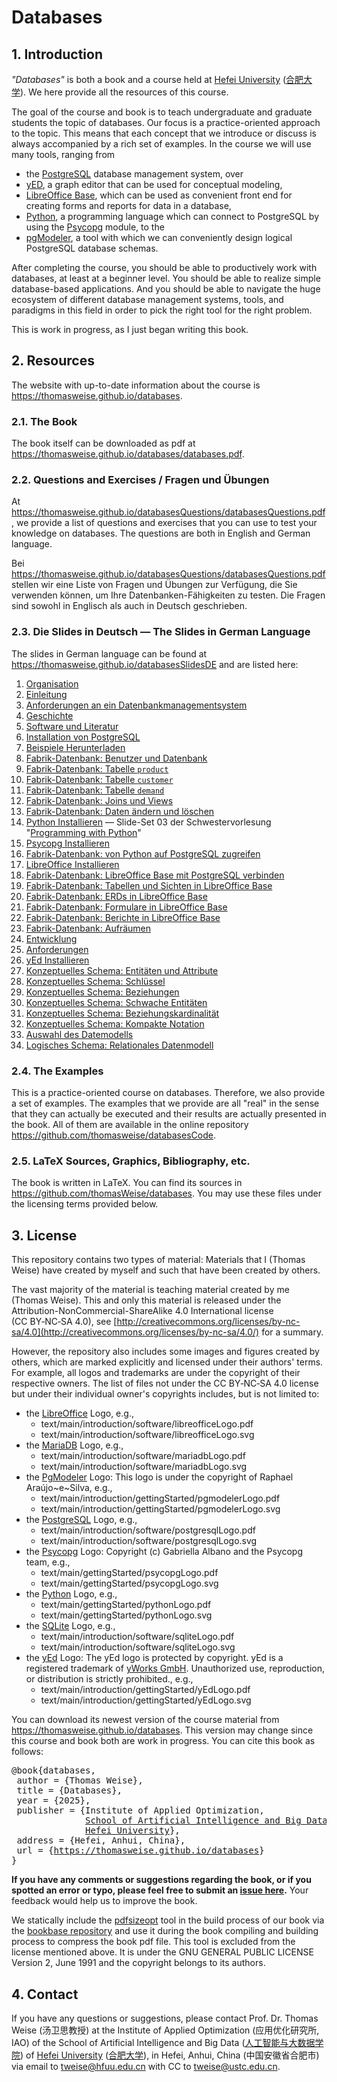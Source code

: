 # Databases

## 1. Introduction

*"Databases"* is both a book and a course held at [Hefei University](http://www.hfuu.edu.cn/english/) ([合肥大学](http://www.hfuu.edu.cn/)).
We here provide all the resources of this course.

The goal of the course and book is to teach undergraduate and graduate students the topic of databases.
Our focus is a practice-oriented approach to the topic.
This means that each concept that we introduce or discuss is always accompanied by a rich set of examples.
In the course we will use many tools, ranging from

- the [PostgreSQL](https://www.postgresql.org) database management system, over
- [yED](https://yed.yworks.com), a graph editor that can be used for conceptual modeling,
- [LibreOffice Base](https://www.libreoffice.org), which can be used as convenient front end for creating forms and reports for data in a database,
- [Python](https://thomasweise.github.io/programmingWithPython), a programming language which can connect to PostgreSQL by using the [Psycopg](https://www.psycopg.org) module, to the
- [pgModeler](https://pgmodeler.io), a tool with which we can conveniently design logical PostgreSQL database schemas.

After completing the course, you should be able to productively work with databases, at least at a beginner level.
You should be able to realize simple database-based applications.
And you should be able to navigate the huge ecosystem of different database management systems, tools, and paradigms in this field in order to pick the right tool for the right problem.

This is work in progress, as I just began writing this book.


## 2. Resources
The website with up-to-date information about the course is <https://thomasweise.github.io/databases>.


### 2.1. The Book
The book itself can be downloaded as pdf at <https://thomasweise.github.io/databases/databases.pdf>.


### 2.2. Questions and Exercises / Fragen und Übungen
At <https://thomasweise.github.io/databasesQuestions/databasesQuestions.pdf>, we provide a list of questions and exercises that you can use to test your knowledge on databases.
The questions are both in English and German language.

Bei <https://thomasweise.github.io/databasesQuestions/databasesQuestions.pdf> stellen wir eine Liste von Fragen und Übungen zur Verfügung, die Sie verwenden können, um Ihre Datenbanken-Fähigkeiten zu testen.
Die Fragen sind sowohl in Englisch als auch in Deutsch geschrieben.


### 2.3. Die Slides in Deutsch  &mdash; The Slides in German Language
The slides in German language can be found at <https://thomasweise.github.io/databasesSlidesDE> and are listed here:

1. [Organisation](https://thomasweise.github.io/databasesSlidesDE/01_organisation.pdf)
2. [Einleitung](https://thomasweise.github.io/databasesSlidesDE/02_einleitung.pdf)
3. [Anforderungen an ein Datenbankmanagementsystem](https://thomasweise.github.io/databasesSlidesDE/03_anforderungen.pdf)
4. [Geschichte](https://thomasweise.github.io/databasesSlidesDE/04_geschichte.pdf)
5. [Software und Literatur](https://thomasweise.github.io/databasesSlidesDE/05_software_und_literatur.pdf)
6. [Installation von PostgreSQL](https://thomasweise.github.io/databasesSlidesDE/06_installation_postgresql.pdf)
7. [Beispiele Herunterladen](https://thomasweise.github.io/databasesSlidesDE/07_beispiele_herunterladen.pdf)
8. [Fabrik-Datenbank: Benutzer und Datenbank](https://thomasweise.github.io/databasesSlidesDE/08_fabrik_datenbank_benutzer_und_db.pdf)
9. [Fabrik-Datenbank: Tabelle `product`](https://thomasweise.github.io/databasesSlidesDE/08_fabrik_datenbank_tabelle_product.pdf)
10. [Fabrik-Datenbank: Tabelle `customer`](https://thomasweise.github.io/databasesSlidesDE/10_fabrik_datenbank_tabelle_customer.pdf)
11. [Fabrik-Datenbank: Tabelle `demand`](https://thomasweise.github.io/databasesSlidesDE/11_fabrik_datenbank_tabelle_demand.pdf)
12. [Fabrik-Datenbank: Joins und Views](https://thomasweise.github.io/databasesSlidesDE/12_fabrik_datenbank_joins_und_views.pdf)
13. [Fabrik-Datenbank: Daten ändern und löschen](https://thomasweise.github.io/databasesSlidesDE/13_fabrik_datenbank_daten_ändern_und_löschen.pdf)
14. [Python Installieren](https://thomasweise.github.io/programmingWithPythonSlidesDE/03_python_installieren.pdf) &mdash; Slide-Set&nbsp;03 der Schwestervorlesung "[Programming with Python](https://thomasweise.github.io/programmingWithPython)"
15. [Psycopg Installieren](https://thomasweise.github.io/databasesSlidesDE/15_psycopg_installieren.pdf)
16. [Fabrik-Datenbank: von Python auf PostgreSQL zugreifen](https://thomasweise.github.io/databasesSlidesDE/16_fabrik_datenbank_von_python_auf_postgresql_zugreifen.pdf)
17. [LibreOffice Installieren](https://thomasweise.github.io/databasesSlidesDE/17_libreoffice_installieren.pdf)
18. [Fabrik-Datenbank: LibreOffice Base mit PostgreSQL verbinden](https://thomasweise.github.io/databasesSlidesDE/18_fabrik_datenbank_libreoffice_base_verbinden.pdf)
19. [Fabrik-Datenbank: Tabellen und Sichten in LibreOffice Base](https://thomasweise.github.io/databasesSlidesDE/19_fabrik_datenbank_libreoffice_base_tabellen_und_sichten.pdf)
20. [Fabrik-Datenbank: ERDs in LibreOffice Base](https://thomasweise.github.io/databasesSlidesDE/20_fabrik_datenbank_libreoffice_base_erd.pdf)
21. [Fabrik-Datenbank: Formulare in LibreOffice Base](https://thomasweise.github.io/databasesSlidesDE/21_fabrik_datenbank_libreoffice_base_formulare.pdf)
22. [Fabrik-Datenbank: Berichte in LibreOffice Base](https://thomasweise.github.io/databasesSlidesDE/22_fabrik_datenbank_libreoffice_base_berichte.pdf)
23. [Fabrik-Datenbank: Aufräumen](https://thomasweise.github.io/databasesSlidesDE/23_fabrik_datenbank_aufräumen.pdf)
24. [Entwicklung](https://thomasweise.github.io/databasesSlidesDE/24_entwicklung.pdf)
25. [Anforderungen](https://thomasweise.github.io/databasesSlidesDE/25_anforderungen.pdf)
26. [yEd Installieren](https://thomasweise.github.io/databasesSlidesDE/26_yed_installieren.pdf)
27. [Konzeptuelles Schema: Entitäten und Attribute](https://thomasweise.github.io/databasesSlidesDE/27_konzeptuelles_schema_entitäten_und_attribute.pdf)
28. [Konzeptuelles Schema: Schlüssel](https://thomasweise.github.io/databasesSlidesDE/28_konzeptuelles_schema_schlüssel.pdf)
29. [Konzeptuelles Schema: Beziehungen](https://thomasweise.github.io/databasesSlidesDE/29_konzeptuelles_schema_beziehungen.pdf)
30. [Konzeptuelles Schema: Schwache Entitäten](https://thomasweise.github.io/databasesSlidesDE/30_konzeptuelles_schema_schwache_entitäten.pdf)
31. [Konzeptuelles Schema: Beziehungskardinalität](https://thomasweise.github.io/databasesSlidesDE/31_konzeptuelles_schema_beziehungskardinalität.pdf)
32. [Konzeptuelles Schema: Kompakte Notation](https://thomasweise.github.io/databasesSlidesDE/32_konzeptuelles_schema_kompakte_notation.pdf)
33. [Auswahl des Datemodells](https://thomasweise.github.io/databasesSlidesDE/33_datenmodell_auswahl.pdf)
34. [Logisches Schema: Relationales Datenmodell](https://thomasweise.github.io/databasesSlidesDE/34_logisches_schema_relationales_datenmodell.pdf)


### 2.4. The Examples
This is a practice-oriented course on databases.
Therefore, we also provide a set of examples.
The examples that we provide are all "real" in the sense that they can actually be executed and their results are actually presented in the book.
All of them are available in the online repository <https://github.com/thomasweise/databasesCode>.


### 2.5. LaTeX Sources, Graphics, Bibliography, etc.
The book is written in LaTeX.
You can find its sources in <https://github.com/thomasWeise/databases>.
You may use these files under the licensing terms provided below.


## 3. License
This repository contains two types of material:
Materials that I (Thomas Weise) have created by myself and such that have been created by others.

The vast majority of the material is teaching material created by me (Thomas Weise).
This and only this material is released under the Attribution-NonCommercial-ShareAlike 4.0 International license (CC&nbsp;BY&#8209;NC&#8209;SA&nbsp;4.0), see [http://creativecommons.org/licenses/by-nc-sa/4.0](http://creativecommons.org/licenses/by-nc-sa/4.0/) for a summary.

However, the repository also includes some images and figures created by others, which are marked explicitly and licensed under their authors' terms.
For example, all logos and trademarks are under the copyright of their respective owners.
The list of files not under the CC&nbsp;BY&#8209;NC&#8209;SA&nbsp;4.0 license but under their individual owner's copyrights includes, but is not limited to:

+ the [LibreOffice](https://www.libreoffice.org) Logo, e.g.,
    - text/main/introduction/software/libreofficeLogo.pdf
    - text/main/introduction/software/libreofficeLogo.svg
+ the [MariaDB](https://mariadb.org) Logo, e.g.,
    - text/main/introduction/software/mariadbLogo.pdf
    - text/main/introduction/software/mariadbLogo.svg
+ the [PgModeler](https://pgmodeler.io) Logo: This logo is under the copyright of Raphael Araújo~e~Silva, e.g.,
    - text/main/introduction/gettingStarted/pgmodelerLogo.pdf
    - text/main/introduction/gettingStarted/pgmodelerLogo.svg
+ the [PostgreSQL](https://www.postgresql.org) Logo, e.g.,
    - text/main/introduction/software/postgresqlLogo.pdf
    - text/main/introduction/software/postgresqlLogo.svg
+ the [Psycopg](https://www.psycopg.org) Logo: Copyright (c) Gabriella Albano and the Psycopg team, e.g.,
    - text/main/gettingStarted/psycopgLogo.pdf
    - text/main/gettingStarted/psycopgLogo.svg
+ the [Python](https://www.python.org) Logo, e.g.,
    - text/main/gettingStarted/pythonLogo.pdf
    - text/main/gettingStarted/pythonLogo.svg
+ the [SQLite](https://sqlite.org) Logo, e.g.,
    - text/main/introduction/software/sqliteLogo.pdf
    - text/main/introduction/software/sqliteLogo.svg
+ the [yEd](https://www.yworks.com/products/yed) Logo: The yEd logo is protected by copyright. yEd is a registered trademark of [yWorks GmbH](https://www.yworks.com). Unauthorized use, reproduction, or distribution is strictly prohibited., e.g.,
    - text/main/introduction/gettingStarted/yEdLogo.pdf
    - text/main/introduction/gettingStarted/yEdLogo.svg

You can download its newest version of the course material from <https://thomasweise.github.io/databases>.
This version may change since this course and book both are work in progress.
You can cite this book as follows:

<pre>@book{databases,<br/>&nbsp;author&nbsp;=&nbsp;{Thomas&nbsp;Weise},<br/>&nbsp;title&nbsp;=&nbsp;{Databases},<br/>&nbsp;year&nbsp;=&nbsp;{2025},<br/>&nbsp;publisher&nbsp;=&nbsp;{Institute&nbsp;of&nbsp;Applied&nbsp;Optimization,<br/>&nbsp;&nbsp;&nbsp;&nbsp;&nbsp;&nbsp;&nbsp;&nbsp;&nbsp;&nbsp;&nbsp;&nbsp;&nbsp;&nbsp;<a href="http://www.hfuu.edu.cn/aibd">School&nbsp;of&nbsp;Artificial&nbsp;Intelligence&nbsp;and&nbsp;Big&nbsp;Data</a>,<br/>&nbsp;&nbsp;&nbsp;&nbsp;&nbsp;&nbsp;&nbsp;&nbsp;&nbsp;&nbsp;&nbsp;&nbsp;&nbsp;&nbsp;<a href="http://www.hfuu.edu.cn/">Hefei&nbsp;University</a>},<br/>&nbsp;address&nbsp;=&nbsp;{Hefei,&nbsp;Anhui,&nbsp;China},<br/>&nbsp;url&nbsp;=&nbsp;{<a href="https://thomasweise.github.io/databases">https://thomasweise.github.io/databases</a>}<br/>}</pre>

**If you have any comments or suggestions regarding the book, or if you spotted an error or typo, please feel free to submit an [issue here](https://github.com/thomasWeise/databases/issues).**
Your feedback would help us to improve the book.

We statically include the [pdfsizeopt](https://github.com/pts/pdfsizeopt) tool in the build process of our book  via the [bookbase repository](https://github.com/thomasWeise/bookbase) and use it during the book compiling and building process to compress the book pdf file.
This tool is excluded from the license mentioned above.
It is under the GNU GENERAL PUBLIC LICENSE Version 2, June 1991 and the copyright belongs to its authors.


## 4. Contact
If you have any questions or suggestions, please contact
Prof. Dr. Thomas Weise (汤卫思教授)
at the Institute of Applied Optimization (应用优化研究所, IAO)
of the School of Artificial Intelligence and Big Data ([人工智能与大数据学院](http://www.hfuu.edu.cn/aibd))
of [Hefei University](http://www.hfuu.edu.cn/english/) ([合肥大学](http://www.hfuu.edu.cn/)),
in Hefei, Anhui, China (中国安徽省合肥市)
via email to [tweise@hfuu.edu.cn](mailto:tweise@hfuu.edu.cn) with CC to [tweise@ustc.edu.cn](mailto:tweise@ustc.edu.cn).

